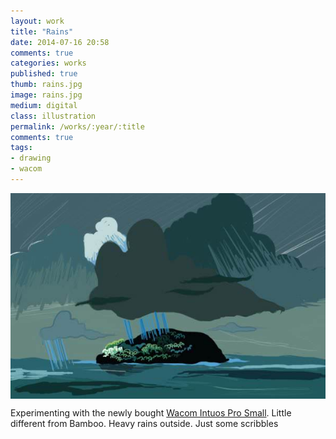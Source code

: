 ```yaml
---
layout: work
title: "Rains"
date: 2014-07-16 20:58
comments: true
categories: works
published: true
thumb: rains.jpg
image: rains.jpg
medium: digital
class: illustration
permalink: /works/:year/:title
comments: true
tags:
- drawing
- wacom
---
```

<img src="/images/works/rains.jpg" align="middle"/>

Experimenting with the newly bought <a href="http://www.wacom.com/en-us/products/pen-tablets/intuos-pro-small">Wacom Intuos Pro Small</a>. Little different from Bamboo. Heavy rains outside. Just some scribbles